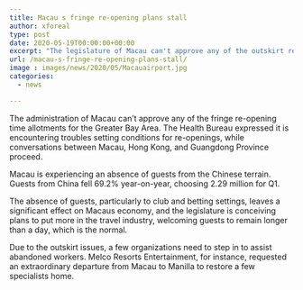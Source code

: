 ```yaml
---
title: Macau s fringe re-opening plans stall
author: xforeal 
type: post
date: 2020-05-19T00:00:00+00:00
excerpt: "The legislature of Macau can't approve any of the outskirt re-opening time periods for the Greater Bay Area "
url: /macau-s-fringe-re-opening-plans-stall/
image : images/news/2020/05/Macauairport.jpg
categories:
  - news

---
```

The administration of Macau can&#8217;t approve any of the fringe re-opening time allotments for the Greater Bay Area. The Health Bureau expressed it is encountering troubles setting conditions for re-openings, while conversations between Macau, Hong Kong, and Guangdong Province proceed. 

Macau is experiencing an absence of guests from the Chinese terrain. Guests from China fell 69.2&percnt; year-on-year, choosing 2.29 million for Q1. 

The absence of guests, particularly to club and betting settings, leaves a significant effect on Macaus economy, and the legislature is conceiving plans to put more in the travel industry, welcoming guests to remain longer than a day, which is the normal. 

Due to the outskirt issues, a few organizations need to step in to assist abandoned workers. Melco Resorts Entertainment, for instance, requested an extraordinary departure from Macau to Manilla to restore a few specialists home.